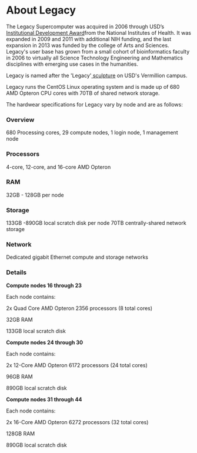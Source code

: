 # About Legacy

The Legacy Supercomputer was acquired in 2006 through USD’s [Institutional Development Award](https://www.nigms.nih.gov/Research/CRCB/IDeA/Pages/inbre_map.aspx)from the National Institutes of Health. It was expanded in 2009 and 2011 with additional NIH funding, and the last expansion in 2013 was funded by the college of Arts and Sciences. Legacy's user base has grown from a small cohort of bioinformatics faculty in 2006 to virtually all Science Technology Engineering and Mathematics disciplines with emerging use cases in the humanities.

Legacy is named after the 'Legacy'[ sculpture](http://www.usd.edu/fine-arts/art/success-stories) on USD's Vermillion campus.

Legacy runs the CentOS Linux operating system and is made up of 680 AMD Opteron CPU cores with 70TB of shared network storage.

The hardwear specifications for Legacy vary by node and are as follows:

### Overview

680 Processing cores, 29 compute nodes, 1 login node, 1 management node

### Processors

4-core, 12-core, and 16-core AMD Opteron

### RAM

32GB - 128GB per node

### Storage

133GB -890GB local scratch disk per node 70TB centrally-shared network storage

### Network

Dedicated gigabit Ethernet compute and storage networks

### Details

**Compute nodes 16 through 23**

Each node contains:

2x Quad Core AMD Opteron 2356 processors \(8 total cores\)

32GB RAM

133GB local scratch disk

**Compute nodes 24 through 30**

Each node contains:

2x 12-Core AMD Opteron 6172 processors \(24 total cores\)

96GB RAM

890GB local scratch disk

**Compute nodes 31 through 44**

Each node contains:

2x 16-Core AMD Opteron 6272 processors \(32 total cores\)

128GB RAM

890GB local scratch disk

